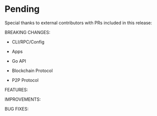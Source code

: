 # Pending

Special thanks to external contributors with PRs included in this release:

BREAKING CHANGES:

* CLI/RPC/Config

* Apps

* Go API

* Blockchain Protocol

* P2P Protocol


FEATURES:

IMPROVEMENTS:

BUG FIXES:
